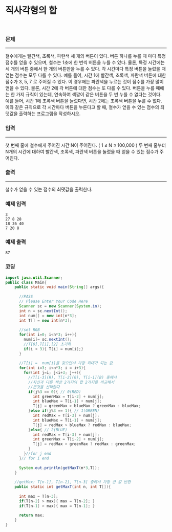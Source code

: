 # 직사각형의 합   

<br>

### 문제

----------

철수에게는 빨간색, 초록색, 파란색 세 개의 버튼이 있다. 버튼 하나를 누를 때 마다 특정 점수를 얻을 수 있으며, 철수는 1초에 한 번씩 버튼을 누를 수 있다. 물론, 특정 시간에는 세 개의 버튼 중에서 한 개의 버튼만을 누를 수 있다. 각 시간마다 특정 버튼을 눌렀을 때 얻는 점수는 모두 다를 수 있다. 예를 들어, 시간 1에 빨간색, 초록색, 파란색 버튼에 대한 점수가 3, 5, 7 로 주어질 수 있다. 이 경우에는 파란색을 누르는 것이 점수를 가장 많이 얻을 수 있다. 물론, 시간 2에 각 버튼에 대한 점수는 또 다를 수 있다. 버튼을 누를 때에는 한 가지 규칙이 있는데, 연속하여 색깔이 같은 버튼을 두 번 누를 수 없다는 것이다. 예를 들어, 시간 1에 초록색 버튼을 눌렀다면, 시간 2에는 초록색 버튼을 누를 수 없다. 이와 같은 규칙으로 각 시간마다 버튼을 누른다고 할 때, 철수가 얻을 수 있는 점수의 최댓값을 출력하는 프로그램을 작성하시오.

### 입력

----------

첫 번째 줄에 철수에게 주어진 시간 N이 주어진다. ( 1 ≤ N ≤ 100,000 ) 두 번째 줄부터 N개의 시간에 대하여 빨간색, 초록색, 파란색 버튼을 눌렀을 때 얻을 수 있는 점수가 주어진다.

### 출력

----------

철수가 얻을 수 있는 점수의 최댓값을 출력한다.

### 예제 입력

```
3
27 8 28
18 36 40
7 20 8
```

### 예제 출력

```
87
```

### 코딩
 
```java
import java.util.Scanner;
public class Main{
    public static void main(String[] args){
      
      //PASS
      // Please Enter Your Code Here
      Scanner sc = new Scanner(System.in);
      int n = sc.nextInt();
      int num[] = new int[n*3];
      int T[] = new int[n*3];
      
      //set RGB
      for(int i=0; i<n*3; i++){
        num[i]= sc.nextInt();
        //T[0],T[1],[2] 초기화
        if(i < 3){ T[i] = num[i];}
      }
      
      //T[i] =  num[i]를 갖으면서 가장 최대가 되는 값
      for(int i=3; i<n*3; i = i+3){
        for(int j=i; j<i+3; j++){
          //T[i-3](R), T[i-2](G), T[i-1](B) 중에서
          //자신과 다른 색상 2가지의 합 2가지를 비교해서
          //큰것을 선택한다
          if(j%3 == 0){ // 0(RED)
            int greenMax = T[i-2] + num[j];
            int blueMax = T[i-1] + num[j];
            T[j] = greenMax > blueMax ? greenMax : blueMax;
          }else if(j%3 == 1){ // 1(GREEN)
            int redMax = T[i-3] + num[j];
            int blueMax = T[i-1] + num[j];
            T[j] = redMax > blueMax ? redMax : blueMax;            
          }else{ // 2(BLUE)
            int redMax = T[i-3] + num[j];
            int greenMax = T[i-2] + num[j];
            T[j] = redMax > greenMax ? redMax : greenMax;                        
          }
        }//for j end
      }// for i end
      
      System.out.println(getMaxT(n*3,T));
    }
    
    //getMax: T[n-1], T[n-2], T[n-3] 중에서 가장 큰 값 반환
    public static int getMaxT(int n, int T[]){
      
      int max = T[n-3];
      if(T[n-2] > max){ max = T[n-2]; }
      if(T[n-1] > max){ max = T[n-1]; }
      
      return max;
    }
}
```